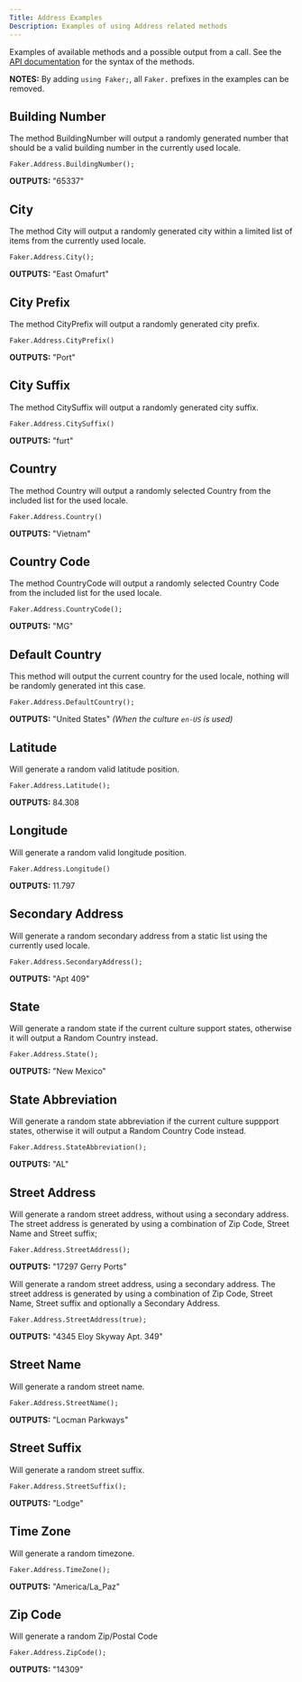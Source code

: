 ```yaml
---
Title: Address Examples
Description: Examples of using Address related methods
---
```


Examples of available methods and a possible output from a call.
See the [API documentation](../../api/Faker/Address) for the syntax of the methods.

**NOTES:**
By adding `using Faker;`, all `Faker.` prefixes in the examples can be removed.

## Building Number
The method BuildingNumber will output a randomly generated
number that should be a valid building number in the currently used locale.
```
Faker.Address.BuildingNumber();
```
**OUTPUTS:** "65337"

## City
The method City will output a randomly generated
city within a limited list of items from the currently used locale.
```
Faker.Address.City();
```
**OUTPUTS:** "East Omafurt"

## City Prefix
The method CityPrefix will output a randomly generated city prefix.
```
Faker.Address.CityPrefix()
```
**OUTPUTS:** "Port"

## City Suffix
The method CitySuffix will output a randomly generated city suffix.
```
Faker.Address.CitySuffix()
```
**OUTPUTS:** "furt"

## Country
The method Country will output a randomly selected Country from the included list
for the used locale.
```
Faker.Address.Country()
```
**OUTPUTS:** "Vietnam"

## Country Code
The method CountryCode will output a randomly selected Country Code from the included list
for the used locale.
```
Faker.Address.CountryCode();
```
**OUTPUTS:** "MG"

## Default Country
This method will output the current country for the used locale, nothing will be randomly generated
int this case.
```
Faker.Address.DefaultCountry();
```
**OUTPUTS:** "United States" *(When the culture `en-US` is used)*

## Latitude
Will generate a random valid latitude position.
```
Faker.Address.Latitude();
```
**OUTPUTS:** 84.308

## Longitude
Will generate a random valid longitude position.
```
Faker.Address.Longitude()
```
**OUTPUTS:** 11.797

## Secondary Address
Will generate a random secondary address from a static list using the currently used locale.
```
Faker.Address.SecondaryAddress();
```
**OUTPUTS:** "Apt 409"

## State
Will generate a random state if the current culture support states,
otherwise it will output a Random Country instead.
```
Faker.Address.State();
```
**OUTPUTS:** "New Mexico"

## State Abbreviation
Will generate a random state abbreviation if the current culture suppport states,
otherwise it will output a Random Country Code instead.
```
Faker.Address.StateAbbreviation();
```
**OUTPUTS:** "AL"

## Street Address
Will generate a random street address, without using a secondary address.
The street address is generated by using a combination of Zip Code, Street Name and Street suffix;
```
Faker.Address.StreetAddress();
```
**OUTPUTS:** "17297 Gerry Ports"

Will generate a random street address, using a secondary address.
The street address is generated by using a combination of Zip Code, Street Name, Street suffix and optionally
a Secondary Address.
```
Faker.Address.StreetAddress(true);
```
**OUTPUTS:** "4345 Eloy Skyway Apt. 349"

## Street Name
Will generate a random street name.
```
Faker.Address.StreetName();
```
**OUTPUTS:** "Locman Parkways"

## Street Suffix
Will generate a random street suffix.
```
Faker.Address.StreetSuffix();
```
**OUTPUTS:** "Lodge"

## Time Zone
Will generate a random timezone.
```
Faker.Address.TimeZone();
```
**OUTPUTS:** "America/La_Paz"

## Zip Code
Will generate a random Zip/Postal Code
```
Faker.Address.ZipCode();
```
**OUTPUTS:** "14309"
